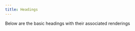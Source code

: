 ```yaml
---
title: Headings
---
```


<div class="jumpnav"></div>

<p>Below are the basic headings with their associated renderings</p>
